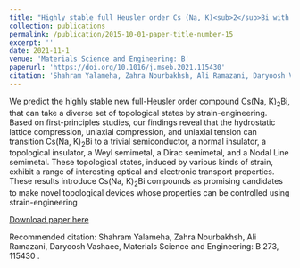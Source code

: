 ```yaml
---
title: "Highly stable full Heusler order Cs (Na, K)<sub>2</sub>Bi with diverse topological phases controlled by strain engineering"
collection: publications
permalink: /publication/2015-10-01-paper-title-number-15
excerpt: ''
date: 2021-11-1
venue: 'Materials Science and Engineering: B'
paperurl: 'https://doi.org/10.1016/j.mseb.2021.115430'
citation: 'Shahram Yalameha, Zahra Nourbakhsh, Ali Ramazani, Daryoosh Vashaee.'
---
```

We predict the highly stable new full-Heusler order compound Cs(Na, K)<sub>2</sub>Bi, that can take a diverse set of topological states by strain-engineering. Based on first-principles studies, our findings reveal that the hydrostatic lattice compression, uniaxial compression, and uniaxial tension can transition Cs(Na, K)<sub>2</sub>Bi to a trivial semiconductor, a normal insulator, a topological insulator, a Weyl semimetal, a Dirac semimetal, and a Nodal Line semimetal. These topological states, induced by various kinds of strain, exhibit a range of interesting optical and electronic transport properties. These results introduce Cs(Na, K)<sub>2</sub>Bi compounds as promising candidates to make novel topological devices whose properties can be controlled using strain-engineering

[Download paper here](https://doi.org/10.1016/j.mseb.2021.115430)

Recommended citation: Shahram Yalameha, Zahra Nourbakhsh, Ali Ramazani, Daryoosh Vashaee, Materials Science and Engineering: B 273, 115430	.

